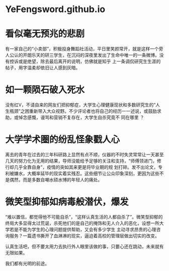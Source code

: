 # YeFengsword.github.io
<!DOCTYPE html>
<html lang="zh-cn">
 <head>
  <meta charset="utf-8"/>
  <title>对大连理工化工研究生实验室自杀的感触</title>
  <link href="test.css"rel="stylesheet"type="test/css"/>
 </head>
 <body>
  <h1>看似毫无预兆的悲剧</h1>
  <p>有一家自己的“小卖部”，积极投身舞蹈社活动，平日里笑颜常开，就是这样一个旁人公认的开朗乐天的研三学生，在沉闷的深夜里发出了生命中唯一的一条微博。没有控诉或是绝望，除去最后离开的说明，仿佛就是知乎
  上一条调侃研究生生涯的帖子，用字温柔却依旧让人感到灰暗。</p>
  <h1>如一颗陨石破入死水</h1>
  <p>没有红V，不请自来的网友们把抑郁症，大学生心理健康现状和多数研究生的“人生瓶颈”之困重新带入大众视野。不少评论者也将自己的经历一一述说，或鼓励求助，或悼念感慨，谩骂和营销不复存在，大学生自杀究竟不
  同在哪里 ？</p>
  <h1>大学学术圈的纷乱怪象戳人心</h1>
  <p>离去的青年在过去的三年科研路上显然有点不顺，仪器的不时失灵常常让一天甚至几天的努力化为无用的结果，导师没能给予足够的关注和支持，“师傅领进门，修行却几乎全靠自身”，疫情的突如其来更是将毕业期的规
  划打碎。发不出论文，专利被嫌水，大概率延毕的现实着实残忍。这些细节让公众印象深刻，更因为这些不是偶然，而是多数自嘲水硕水博的年轻人的痛处。</p>
  <h1>微笑型抑郁如病毒般潜伏，爆发</h1>
  <p>“难以置信，都觉得他不可能自杀”，“这样认真生活的人都自杀了”。微笑型抑郁的终局大多显得太过荒诞，杀死他们的是自己的掩饰和无人介入的恶化，设想一所大学若是不能为学生的心理问题提供帮助，又会有多少学生
  主动寻求昂贵的心理咨询服务？一篇遗书撕开了血淋淋的现实，逼迫着高校的管理层做出切实的改变。</p>
  <p>认真生活吧，但不要太用力去执行外人眼里该做的事，只要心还在跳动，未来就有无限如果。</p>
  <p id=para6>我们都有光明的前途。</p>
 </body>
</html>
